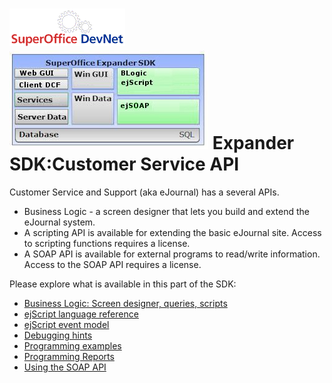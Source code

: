 <properties date="2016-06-24"
SortOrder="1"
/>

![](images/devnet_logo_h60.gif) ![](expander-sdk.jpg)
Expander SDK:Customer Service API
=================================

Customer Service and Support (aka eJournal) has a several APIs.

* Business Logic - a screen designer that lets you build and extend the eJournal system.
* A scripting API is available for extending the basic eJournal site. Access to scripting functions requires a license.
* A SOAP API is available for external programs to read/write information. Access to the SOAP API requires a license.

Please explore what is available in this part of the SDK:

* [Business Logic: Screen designer, queries, scripts](Blogic/Blogic.md)
* [ejScript language reference](EJScript/EJScript.md)
* [ejScript event model](EJScript%20event%20model/EJScript%20event%20model.md)
* [Debugging hints](Debugging/Debugging.md)
* [Programming examples](Examples/Examples.md)
* [Programming Reports](Reports/Reports.md)
* [Using the SOAP API](SOAP/SOAP.md)
